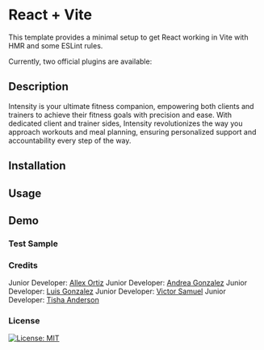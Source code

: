 # React + Vite

This template provides a minimal setup to get React working in Vite with HMR and some ESLint rules.

Currently, two official plugins are available:

## Description

Intensity is your ultimate fitness companion, empowering both clients and trainers to achieve their fitness goals with precision and ease. With dedicated client and trainer sides, Intensity revolutionizes the way you approach workouts and meal planning, ensuring personalized support and accountability every step of the way.

## Installation

## Usage

## Demo

### Test Sample

### Credits

Junior Developer: [Allex Ortiz](https://github.com/allexortiz)
Junior Developer: [Andrea Gonzalez](https://github.com/H3yJ4yy)
Junior Developer: [Luis Gonzalez](https://github.com/LgCodes94)
Junior Developer: [Victor Samuel](https://github.com/VictorSamuel-dev)
Junior Developer: [Tisha Anderson](https://github.com/tishaanderson)

### License

[![License: MIT](https://img.shields.io/badge/License-MIT-yellow.svg)](https://opensource.org/licenses/MIT)

